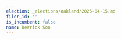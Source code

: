 ```yaml
---
election: _elections/oakland/2025-04-15.md
filer_id: ''
is_incumbent: false
name: Derrick Soo
---
```

